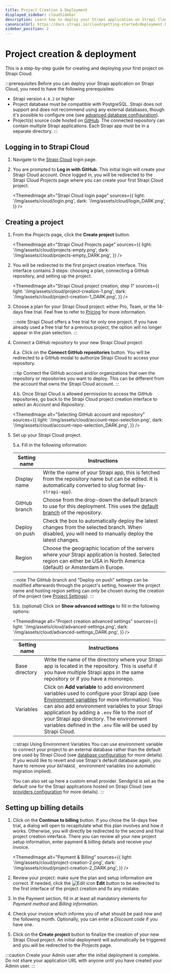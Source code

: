 ```yaml
---
title: Project Creation & Deployment
displayed_sidebar: cloudSidebar
description: Learn how to deploy your Strapi application on Strapi Cloud.
canonicalUrl: https://docs.strapi.io/cloud/getting-started/deployment.html
sidebar_position: 2
---
```


# Project creation & deployment

This is a step-by-step guide for creating and deploying your first project on Strapi Cloud.

:::prerequisites
Before you can deploy your Strapi application on Strapi Cloud, you need to have the following prerequisites:

* Strapi version `4.8.2` or higher
* Project database must be compatible with PostgreSQL. Strapi does not support and does not recommend using any external databases, though it's possible to configure one (see [advanced database configuration](/cloud/advanced/database)).
* Project(s) source code hosted on [GitHub](https://github.com). The connected repository can contain multiple Strapi applications. Each Strapi app must be in a separate directory.
:::

## Logging in to Strapi Cloud

1. Navigate to the [Strapi Cloud](https://cloud.strapi.io) login page.

2. You are prompted to **Log in with GitHub**. This initial login will create your Strapi Cloud account. Once logged in, you will be redirected to the Strapi Cloud *Projects* page where you can create your first Strapi Cloud project.

    <ThemedImage
    alt="Strapi Cloud login page"
    sources={{
        light: '/img/assets/cloud/login.png',
        dark: '/img/assets/cloud/login_DARK.png',
    }}
    />

## Creating a project

1. From the *Projects* page, click the **Create project** button.

    <ThemedImage
    alt="Strapi Cloud Projects page"
    sources={{
        light: '/img/assets/cloud/projects-empty.png',
        dark: '/img/assets/cloud/projects-empty_DARK.png',
    }}
    />

2. You will be redirected to the first project creation interface. This interface contains 3 steps: choosing a plan, connecting a GitHub repository, and setting up the project.

    <ThemedImage
    alt="Strapi Cloud project creation, step 1"
    sources={{
        light: '/img/assets/cloud/project-creation-1.png',
        dark: '/img/assets/cloud/project-creation-1_DARK.png',
    }}
    />

3. Choose a plan for your Strapi Cloud project: either Pro, Team, or the 14-days free trial. Feel free to refer to [Pricing](https://strapi.io/pricing-cloud) for more information.

    :::note
    Strapi Cloud offers a free trial for only one project.
    If you have already used a free trial for a previous project, the option will no longer appear in the plan selection.
    :::

<!--
2. If you selected the free trial option, you are presented with additional information about the trial.

    ![Trial confirmation page](/img/assets/cloud/trial-confirmation.png)
-->

4. Connect a GitHub repository to your new Strapi Cloud project.

    4.a. Click on the **Connect GitHub repositories** button. You will be redirected to a GitHub modal to authorize Strapi Cloud to access your repository.

    :::tip
    Connect the GitHub account and/or organizations that own the repository or repositories you want to deploy. This can be different from the account that owns the Strapi Cloud account.
    :::

    4.b. Once Strapi Cloud is allowed permission to access the GitHub repositories, go back to the Strapi Cloud project creation interface to select an *Account* and *Repository*. 

    <ThemedImage
    alt="Selecting GitHub account and repository"
    sources={{
        light: '/img/assets/cloud/account-repo-selection.png',
        dark: '/img/assets/cloud/account-repo-selection_DARK.png',
    }}
    />

5. Set up your Strapi Cloud project.

    5.a. Fill in the following information:

    | Setting name | Instructions                                                                                            |
    |--------------|---------------------------------------------------------------------------------------------------------|
    | Display name | Write the name of your Strapi app, this is fetched from the repository name but can be edited. It is automatically converted to slug format (`my-strapi-app`). |
    | GitHub branch | Choose from the drop-down the default branch to use for this deployment. This uses the [default branch](https://docs.github.com/en/repositories/configuring-branches-and-merges-in-your-repository/managing-branches-in-your-repository/changing-the-default-branch) of the repository. |
    | Deploy on push | Check the box to automatically deploy the latest changes from the selected branch. When disabled, you will need to manually deploy the latest changes. |
    | Region       | Choose the geographic location of the servers where your Strapi application is hosted. Selected region can either be USA in North America (default) or Amsterdam in Europe. |

    :::note
    The GitHub branch and "Deploy on push" settings can be modified afterwards through the project's setting, however the project name and hosting region setting can only be chosen during the creation of the project (see [Project Settings](/cloud/projects/settings)).
    :::

    5.b. (optional) Click on **Show advanced settings** to fill in the following options:

    <ThemedImage
    alt="Project creation advanced settings"
    sources={{
        light: '/img/assets/cloud/advanced-settings.png',
        dark: '/img/assets/cloud/advanced-settings_DARK.png',
    }}
    />

    | Setting name | Instructions                                                                                            |
    |--------------|---------------------------------------------------------------------------------------------------------|
    | Base directory | Write the name of the directory where your Strapi app is located in the repository. This is useful if you have multiple Strapi apps in the same repository or if you have a monorepo. |
    | Variables    | Click on **Add variable** to add environment variables used to configure your Strapi app (see [Environment variables](/dev-docs/configurations/environment/) for more information). You can also add environment variables to your Strapi application by adding a `.env` file to the root of your Strapi app directory. The environment variables defined in the `.env` file will be used by Strapi Cloud. |

    :::strapi Using Environment Variables
    You can use environment variable to connect your project to an external database rather than the default one used by Strapi Cloud (see [database configuration](/dev-docs/configurations/database#environment-variables-in-database-configurations) for more details). If you would like to revert and use Strapi's default database again, you have to remove your `DATABASE_` environment variables (no automatic migration implied).
    
    You can also set up here a custom email provider. Sendgrid is set as the default one for the Strapi applications hosted on Strapi Cloud (see [providers configuration](/dev-docs/providers#configuring-providers) for more details).
    :::

## Setting up billing details

1. Click on the **Continue to billing** button. If you chose the 14-days free trial, a dialog will open to recapitulate what this plan involves and how it works. Otherwise, you will directly be redirected to the second and final project creation interface. There you can review all your new project setup information, enter payment & billing details and receive your invoice.

    <ThemedImage
    alt="Payment & Billing"
    sources={{
        light: '/img/assets/cloud/project-creation-2.png',
        dark: '/img/assets/cloud/project-creation-2_DARK.png',
    }}
    />

2. Review your project: make sure the plan and setup information are correct. If needed, click the ![Edit icon](/img/assets/icons/edit.svg) **Edit** button to be redirected to the first interface of the project creation and fix any mistake.

3. In the Payment section, fill in at least all mandatory elements for *Payment method* and *Billing information*.

4. Check your invoice which informs you of what should be paid now and the following month. Optionally, you can enter a *Discount code* if you have one.

5. Click on the **Create project** button to finalize the creation of your new Strapi Cloud project. An initial deployment will automatically be triggered and you will be redirected to the *Projects* page.

:::caution
Create your Admin user after the initial deployment is complete. Do not share your application URL with anyone until you have created your Admin user.
:::
